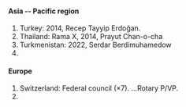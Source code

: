 #### Asia -- Pacific region

1. Turkey: 2014, Recep Tayyip Erdoğan.
2. Thailand: Rama X, 2014, Prayut Chan-o-cha
3. Turkmenistan: 2022, Serdar Berdimuhamedow
4. 

#### Europe

1. Switzerland: Federal council (×7).  ...Rotary P/VP.
2. 
